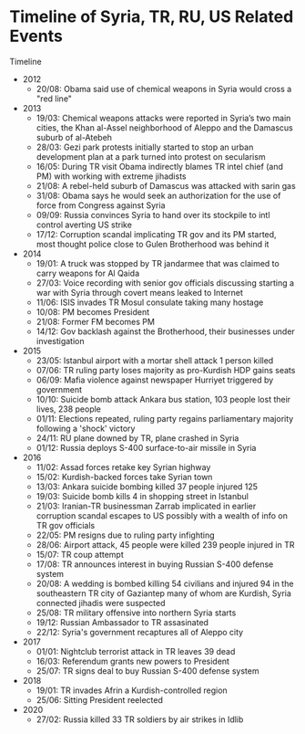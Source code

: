 # Timeline of Syria, TR, RU, US Related Events

Timeline
   * 2012
     * 20/08: Obama said use of chemical weapons in Syria would cross a "red line"
   * 2013
     * 19/03: Chemical weapons attacks were reported in Syria’s two main cities, the Khan al-Assel neighborhood of Aleppo and the Damascus suburb of al-Atebeh
     * 28/03: Gezi park protests initially started to stop an urban development plan at a park turned into protest on secularism
     * 16/05: During TR visit Obama indirectly blames TR intel chief (and PM) with working with extreme jihadists
     * 21/08: A rebel-held suburb of Damascus was attacked with sarin gas
     * 31/08: Obama says he would seek an authorization for the use of force from Congress against Syria
     * 09/09: Russia convinces Syria to hand over its stockpile to intl control averting US strike
     * 17/12: Corruption scandal implicating TR gov and its PM started, most thought police close to Gulen Brotherhood was behind it
   * 2014
     * 19/01: A truck was stopped by TR jandarmee that was claimed to carry weapons for Al Qaida
     * 27/03: Voice recording with senior gov officials discussing starting a war with Syria through covert means leaked to Internet
     * 11/06: ISIS invades TR Mosul consulate taking many hostage
     * 10/08: PM becomes President
     * 21/08: Former FM becomes PM
     * 14/12: Gov backlash against the Brotherhood, their businesses under investigation
   * 2015
     * 23/05: Istanbul airport with a mortar shell attack 1 person killed 
     * 07/06: TR ruling party loses majority as pro-Kurdish HDP gains seats
     * 06/09: Mafia violence against newspaper Hurriyet triggered by government
     * 10/10: Suicide bomb attack Ankara bus station, 103 people lost their lives, 238 people
     * 01/11: Elections repeated, ruling party regains parliamentary majority following a 'shock' victory
     * 24/11: RU plane downed by TR, plane crashed in Syria
     * 01/12: Russia deploys S-400 surface-to-air missile in Syria
   * 2016
     * 11/02: Assad forces retake key Syrian highway
     * 15/02: Kurdish-backed forces take Syrian town
     * 13/03: Ankara suicide bombing killed  37 people injured 125
     * 19/03: Suicide bomb kills 4 in shopping street in Istanbul
     * 21/03: Iranian-TR businessman Zarrab implicated in earlier corruption scandal escapes to US possibly with a wealth of info on TR gov officials
     * 22/05: PM resigns due to ruling party infighting
     * 28/06: Airport attack, 45 people were killed 239 people injured in TR
     * 15/07: TR coup attempt
     * 17/08: TR announces interest in buying Russian S-400 defense system
     * 20/08: A wedding is bombed killing 54 civilians and injured 94 in the southeastern TR city of Gaziantep many of whom are Kurdish, Syria connected jihadis were suspected
     * 25/08: TR military offensive into northern Syria starts 
     * 19/12: Russian Ambassador to TR assasinated
     * 22/12: Syria's government recaptures all of Aleppo city
   * 2017
     * 01/01: Nightclub terrorist attack in TR leaves 39 dead
     * 16/03: Referendum grants new powers to President
     * 25/07: TR signs deal to buy Russian S-400 defense system
   * 2018
     * 19/01: TR invades Afrin a Kurdish-controlled region
     * 25/06: Sitting President reelected
   * 2020
     * 27/02: Russia killed 33 TR soldiers by air strikes in Idlib 




